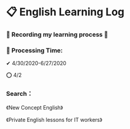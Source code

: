 # 📋 English Learning Log
### 📝 Recording my learning process 🎯

### 📅 Processing Time:
✔ 4/30/2020-6/27/2020

⭕ 4/2

### Search：
《New Concept English》

《Private English lessons for IT workers》
